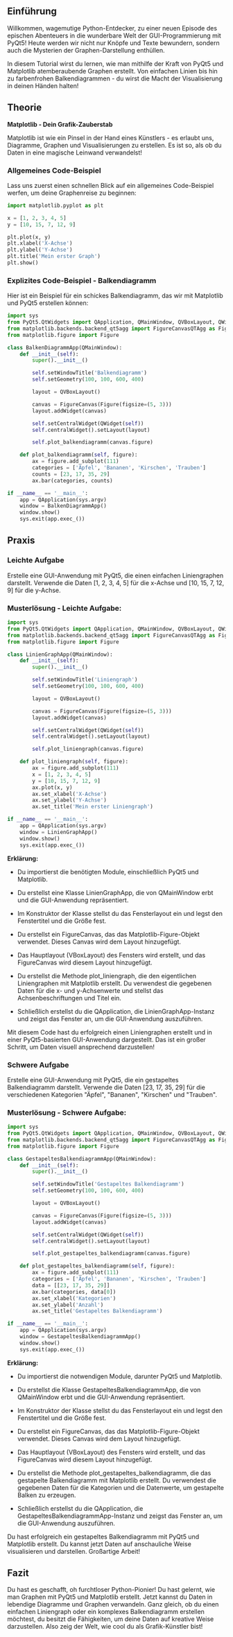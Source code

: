 ## Einführung
Willkommen, wagemutige Python-Entdecker, zu einer neuen Episode des epischen Abenteuers in die wunderbare Welt der GUI-Programmierung mit PyQt5! Heute werden wir nicht nur Knöpfe und Texte bewundern, sondern auch die Mysterien der Graphen-Darstellung enthüllen.

In diesem Tutorial wirst du lernen, wie man mithilfe der Kraft von PyQt5 und Matplotlib atemberaubende Graphen erstellt. Von einfachen Linien bis hin zu farbenfrohen Balkendiagrammen - du wirst die Macht der Visualisierung in deinen Händen halten!

## Theorie

**Matplotlib - Dein Grafik-Zauberstab**

Matplotlib ist wie ein Pinsel in der Hand eines Künstlers - es erlaubt uns, Diagramme, Graphen und Visualisierungen zu erstellen. Es ist so, als ob du Daten in eine magische Leinwand verwandelst!

### Allgemeines Code-Beispiel
Lass uns zuerst einen schnellen Blick auf ein allgemeines Code-Beispiel werfen, um deine Graphenreise zu beginnen:

```python
import matplotlib.pyplot as plt

x = [1, 2, 3, 4, 5]
y = [10, 15, 7, 12, 9]

plt.plot(x, y)
plt.xlabel('X-Achse')
plt.ylabel('Y-Achse')
plt.title('Mein erster Graph')
plt.show()
```
### Explizites Code-Beispiel - Balkendiagramm
Hier ist ein Beispiel für ein schickes Balkendiagramm, das wir mit Matplotlib und PyQt5 erstellen können:
```python
import sys
from PyQt5.QtWidgets import QApplication, QMainWindow, QVBoxLayout, QWidget
from matplotlib.backends.backend_qt5agg import FigureCanvasQTAgg as FigureCanvas
from matplotlib.figure import Figure

class BalkenDiagrammApp(QMainWindow):
    def __init__(self):
        super().__init__()

        self.setWindowTitle('Balkendiagramm')
        self.setGeometry(100, 100, 600, 400)

        layout = QVBoxLayout()

        canvas = FigureCanvas(Figure(figsize=(5, 3)))
        layout.addWidget(canvas)

        self.setCentralWidget(QWidget(self))
        self.centralWidget().setLayout(layout)

        self.plot_balkendiagramm(canvas.figure)

    def plot_balkendiagramm(self, figure):
        ax = figure.add_subplot(111)
        categories = ['Äpfel', 'Bananen', 'Kirschen', 'Trauben']
        counts = [23, 17, 35, 29]
        ax.bar(categories, counts)

if __name__ == '__main__':
    app = QApplication(sys.argv)
    window = BalkenDiagrammApp()
    window.show()
    sys.exit(app.exec_())
```
## Praxis
### Leichte Aufgabe
Erstelle eine GUI-Anwendung mit PyQt5, die einen einfachen Liniengraphen darstellt. Verwende die Daten [1, 2, 3, 4, 5] für die x-Achse und [10, 15, 7, 12, 9] für die y-Achse.

### Musterlösung - Leichte Aufgabe:

```python
import sys
from PyQt5.QtWidgets import QApplication, QMainWindow, QVBoxLayout, QWidget
from matplotlib.backends.backend_qt5agg import FigureCanvasQTAgg as FigureCanvas
from matplotlib.figure import Figure

class LinienGraphApp(QMainWindow):
    def __init__(self):
        super().__init__()

        self.setWindowTitle('Liniengraph')
        self.setGeometry(100, 100, 600, 400)

        layout = QVBoxLayout()

        canvas = FigureCanvas(Figure(figsize=(5, 3)))
        layout.addWidget(canvas)

        self.setCentralWidget(QWidget(self))
        self.centralWidget().setLayout(layout)

        self.plot_liniengraph(canvas.figure)

    def plot_liniengraph(self, figure):
        ax = figure.add_subplot(111)
        x = [1, 2, 3, 4, 5]
        y = [10, 15, 7, 12, 9]
        ax.plot(x, y)
        ax.set_xlabel('X-Achse')
        ax.set_ylabel('Y-Achse')
        ax.set_title('Mein erster Liniengraph')

if __name__ == '__main__':
    app = QApplication(sys.argv)
    window = LinienGraphApp()
    window.show()
    sys.exit(app.exec_())
```
**Erklärung:**

   * Du importierst die benötigten Module, einschließlich PyQt5 und Matplotlib.
  
   * Du erstellst eine Klasse LinienGraphApp, die von QMainWindow erbt und die GUI-Anwendung repräsentiert.

   * Im Konstruktor der Klasse stellst du das Fensterlayout ein und legst den Fenstertitel und die Größe fest.

   * Du erstellst ein FigureCanvas, das das Matplotlib-Figure-Objekt verwendet. Dieses Canvas wird dem Layout hinzugefügt.

   * Das Hauptlayout (VBoxLayout) des Fensters wird erstellt, und das FigureCanvas wird diesem Layout hinzugefügt.

   * Du erstellst die Methode plot_liniengraph, die den eigentlichen Liniengraphen mit Matplotlib erstellt. Du verwendest die gegebenen Daten für die x- 
     und y-Achsenwerte und stellst das Achsenbeschriftungen und Titel ein.

   * Schließlich erstellst du die QApplication, die LinienGraphApp-Instanz und zeigst das Fenster an, um die GUI-Anwendung auszuführen.

 Mit diesem Code hast du erfolgreich einen Liniengraphen erstellt und in einer PyQt5-basierten GUI-Anwendung dargestellt. Das ist ein großer Schritt, um Daten visuell ansprechend darzustellen!

### Schwere Aufgabe
Erstelle eine GUI-Anwendung mit PyQt5, die ein gestapeltes Balkendiagramm darstellt. Verwende die Daten [23, 17, 35, 29] für die verschiedenen Kategorien "Äpfel", "Bananen", "Kirschen" und "Trauben".

### Musterlösung - Schwere Aufgabe:
```python
import sys
from PyQt5.QtWidgets import QApplication, QMainWindow, QVBoxLayout, QWidget
from matplotlib.backends.backend_qt5agg import FigureCanvasQTAgg as FigureCanvas
from matplotlib.figure import Figure

class GestapeltesBalkendiagrammApp(QMainWindow):
    def __init__(self):
        super().__init__()

        self.setWindowTitle('Gestapeltes Balkendiagramm')
        self.setGeometry(100, 100, 600, 400)

        layout = QVBoxLayout()

        canvas = FigureCanvas(Figure(figsize=(5, 3)))
        layout.addWidget(canvas)

        self.setCentralWidget(QWidget(self))
        self.centralWidget().setLayout(layout)

        self.plot_gestapeltes_balkendiagramm(canvas.figure)

    def plot_gestapeltes_balkendiagramm(self, figure):
        ax = figure.add_subplot(111)
        categories = ['Äpfel', 'Bananen', 'Kirschen', 'Trauben']
        data = [[23, 17, 35, 29]]
        ax.bar(categories, data[0])
        ax.set_xlabel('Kategorien')
        ax.set_ylabel('Anzahl')
        ax.set_title('Gestapeltes Balkendiagramm')

if __name__ == '__main__':
    app = QApplication(sys.argv)
    window = GestapeltesBalkendiagrammApp()
    window.show()
    sys.exit(app.exec_())
```

**Erklärung:**
   * Du importierst die notwendigen Module, darunter PyQt5 und Matplotlib.

   * Du erstellst die Klasse GestapeltesBalkendiagrammApp, die von QMainWindow erbt und die GUI-Anwendung repräsentiert.

   * Im Konstruktor der Klasse stellst du das Fensterlayout ein und legst den Fenstertitel und die Größe fest.

   * Du erstellst ein FigureCanvas, das das Matplotlib-Figure-Objekt verwendet. Dieses Canvas wird dem Layout hinzugefügt.

   * Das Hauptlayout (VBoxLayout) des Fensters wird erstellt, und das FigureCanvas wird diesem Layout hinzugefügt.

   * Du erstellst die Methode plot_gestapeltes_balkendiagramm, die das gestapelte Balkendiagramm mit Matplotlib erstellt. Du verwendest die gegebenen 
     Daten für die Kategorien und die Datenwerte, um gestapelte Balken zu erzeugen.

   * Schließlich erstellst du die QApplication, die GestapeltesBalkendiagrammApp-Instanz und zeigst das Fenster an, um die GUI-Anwendung auszuführen.

   Du hast erfolgreich ein gestapeltes Balkendiagramm mit PyQt5 und Matplotlib erstellt. Du kannst jetzt Daten auf anschauliche Weise visualisieren und darstellen. Großartige Arbeit!

## Fazit
Du hast es geschafft, oh furchtloser Python-Pionier! Du hast gelernt, wie man Graphen mit PyQt5 und Matplotlib erstellt. Jetzt kannst du Daten in lebendige Diagramme und Graphen verwandeln. Ganz gleich, ob du einen einfachen Liniengraph oder ein komplexes Balkendiagramm erstellen möchtest, du besitzt die Fähigkeiten, um deine Daten auf kreative Weise darzustellen. Also zeig der Welt, wie cool du als Grafik-Künstler bist!
